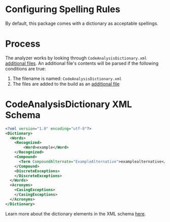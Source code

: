 # Configuring Spelling Rules
By default, this package comes with a dictionary as acceptable spellings.

# Process

The analyzer works by looking through `CodeAnalysisDictionary.xml` [additional files](https://github.com/dotnet/roslyn/blob/master/docs/analyzers/Using%20Additional%20Files.md). An additional file's contents will be parsed if the following conditions are true:


1. The filename is named:  `CodeAnalysisDictionary.xml`
2. The files are added to the build as an [additional file](https://github.com/dotnet/roslyn/blob/master/docs/analyzers/Using%20Additional%20Files.md)

# CodeAnalysisDictionary XML Schema

```xml
<?xml version="1.0" encoding="utf-8"?>
<Dictionary>
  <Words>
    <Recognized>
        <Word>example</Word>
    </Recognized>
    <Compound>
      <Term CompoundAlternate="ExampleAlternative">examplealternative</Term>
    </Compound>
    <DiscreteExceptions>
    </DiscreteExceptions>
  </Words>
  <Acronyms>
    <CasingExceptions>
    </CasingExceptions>
  </Acronyms>
</Dictionary>
```

Learn more about the dictionary elements in the XML schema
[here](https://docs.microsoft.com/en-us/visualstudio/code-quality/how-to-customize-the-code-analysis-dictionary?view=vs-2019#custom-dictionary-elements).
